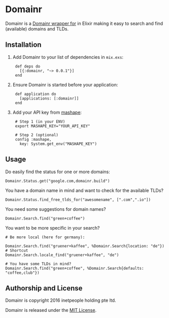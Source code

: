 # Domainr

  Domainr is a [Domainr wrapper for](https://domainr.build) in Elixir
  making it easy to search and find (available) domains and TLDs.

## Installation

1. Add Domainr to your list of dependencies in `mix.exs`:

        def deps do
          [{:domainr, "~> 0.0.1"}]
        end

2. Ensure Domainr is started before your application:

        def application do
          [applications: [:domainr]]
        end

3. Add your API key from [mashape](http://docs.mashape.com/api-keys):

        # Step 1 (in your ENV)
        export MASHAPE_KEY="YOUR_API_KEY"

        # Step 2 (optional)
        config :mashape,
          key: System.get_env("MASHAPE_KEY")

## Usage

  Do easily find the status for one or more domains:

    Domainr.Status.get("google.com,domainr.build")

  You have a domain name in mind and want to check for the available TLDs?

    Domainr.Status.find_free_tlds_for("awesomename", [".com",".io"])

  You need some suggestions for domain names?

    Domainr.Search.find("green+coffee")

  You want to be more specific in your search?

    # Be more local (here for germany):

    Domainr.Search.find("gruener+kaffee", %Domainr.Search{location: "de"})
    # Shortcut
    Domainr.Search.locale_find("gruener+kaffee", "de")

    # You have some TLDs in mind?
    Domainr.Search.find("green+coffee", %Domainr.Search{defaults: "coffee,club"})


## Authorship and License

  Domainr is copyright 2016 inetpeople holding pte ltd.

  Domainr is released under the
  [MIT License](https://github.com/e-fu/domainr/blob/master/LICENSE).
